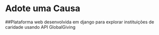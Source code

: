 # Adote uma Causa
##Plataforma web desenvolvida em django para explorar instituições de caridade usando API GlobalGiving
